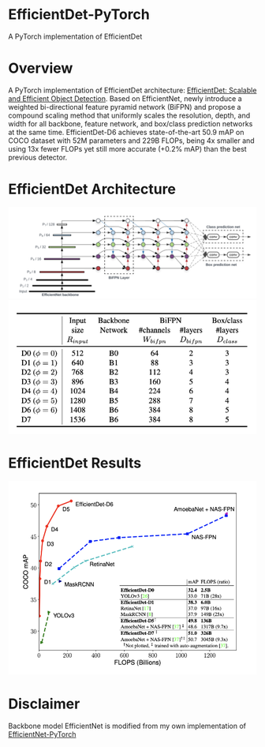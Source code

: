 # EfficientDet-PyTorch
A PyTorch implementation of EfficientDet

# Overview
A PyTorch implementation of EfficientDet architecture: [EfficientDet: Scalable and Efficient Object Detection](https://arxiv.org/pdf/1911.09070.pdf).
Based on EfficientNet, newly introduce a weighted bi-directional feature pyramid network (BiFPN) and propose a compound scaling method that uniformly scales the resolution, depth, and width for all backbone, feature network, and box/class prediction networks at the same time. EfficientDet-D6 achieves state-of-the-art 50.9 mAP on COCO dataset with 52M parameters and 229B FLOPs, being 4x smaller and using 13x fewer FLOPs yet still more accurate (+0.2% mAP) than the best previous detector.

# EfficientDet Architecture
![Architecture](./images/efficientdet_architecture.png)
![ArchitectureParams](./images/efficientdet_architecture_params.png)

# EfficientDet Results
![Results](./images/efficientdet_results.png)

# Disclaimer
Backbone model EfficientNet is modified from my own implementation of [EfficientNet-PyTorch](https://github.com/romulus0914/EfficientNet-PyTorch)
